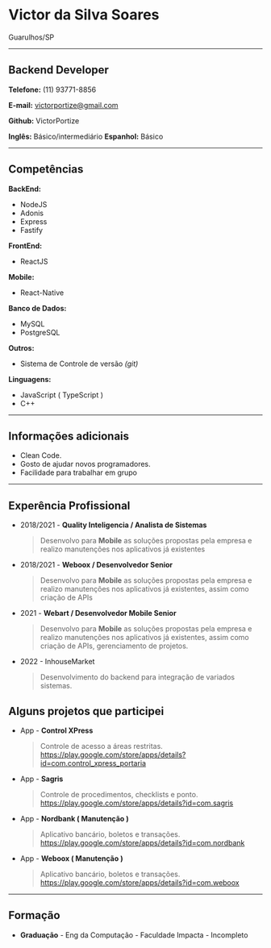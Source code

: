 # Victor da Silva Soares

Guarulhos/SP

---

## Backend Developer

**Telefone:** (11) 93771-8856

**E-mail:** victorportize@gmail.com

**Github:** VictorPortize

**Inglês:** Básico/intermediário
**Espanhol:** Básico

---

## Competências

**BackEnd:**

- NodeJS
- Adonis
- Express
- Fastify

**FrontEnd:**

- ReactJS

**Mobile:**

- React-Native

**Banco de Dados:**

- MySQL
- PostgreSQL

**Outros:**

- Sistema de Controle de versão _(git)_

**Linguagens:**

- JavaScript ( TypeScript )
- C++

---

## Informações adicionais

- Clean Code.
- Gosto de ajudar novos programadores.
- Facilidade para trabalhar em grupo

---

## Experência Profissional

- 2018/2021 - **Quality Inteligencia / Analista de Sistemas**

  > Desenvolvo para **Mobile** as soluções propostas pela empresa e realizo manutenções nos aplicativos já existentes

- 2018/2021 - **Weboox / Desenvolvedor Senior**

  > Desenvolvo para **Mobile** as soluções propostas pela empresa e realizo manutenções nos aplicativos já existentes, assim como criação de APIs

- 2021 - **Webart / Desenvolvedor Mobile Senior**
  > Desenvolvo para **Mobile** as soluções propostas pela empresa e realizo manutenções nos aplicativos já existentes, assim como criação de APIs, gerenciamento de projetos.
  
- 2022 - InhouseMarket
  > Desenvolvimento do backend para integração de variados sistemas.

## Alguns projetos que participei

- App - **Control XPress**

  > Controle de acesso a áreas restritas.
  > https://play.google.com/store/apps/details?id=com.control_xpress_portaria

- App - **Sagris**

  > Controle de procedimentos, checklists e ponto.
  > https://play.google.com/store/apps/details?id=com.sagris

- App - **Nordbank ( Manutenção )**

  > Aplicativo bancário, boletos e transações.
  > https://play.google.com/store/apps/details?id=com.nordbank

- App - **Weboox ( Manutenção )**
  > Aplicativo bancário, boletos e transações.
  > https://play.google.com/store/apps/details?id=com.weboox

---

## Formação

- **Graduação** - Eng da Computação - Faculdade Impacta - Incompleto
